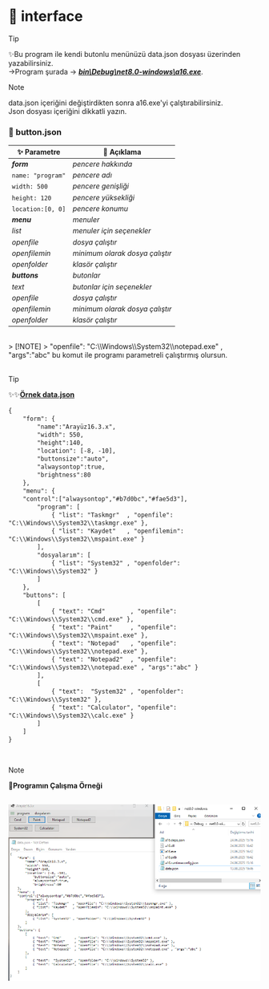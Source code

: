 # 📂 interface

> [!TIP]
> ✨Bu program ile kendi butonlu menünüzü data.json dosyası üzerinden yazabilirsiniz.<br/>→Program şurada -> [_**bin\Debug\net8.0-windows\a16.exe**_](https://github.com/levham/interface/blob/main/bin/Debug/net8.0-windows/a16.exe). 

> [!NOTE]
> data.json içeriğini değiştirdikten sonra a16.exe'yi çalştırabilirsiniz.<br>Json dosyası içeriğini dikkatli yazın.
 

### 📂 button.json
| ✨ Parametre | 📌 Açıklama|
|---------------|-------------------|
| _**form**_      | _pencere hakkında_|
| `name: "program"`       | _pencere adı_|
| `width: 500`       | _pencere genişliği_|
| `height: 120`      | _pencere yüksekliği_|
|`location:[0, 0]`     | _pencere konumu_|
| _**menu**_  | _menuler_|
| _list_    | _menuler için seçenekler_|
| _openfile_    | _dosya çalıştır_|
| _openfilemin_    | _minimum olarak dosya çalıştır_|
| _openfolder_    | _klasör çalıştır_|
| _**buttons**_  | _butonlar_|
| _text_    | _butonlar için seçenekler_|
| _openfile_    | _dosya çalıştır_|
| _openfilemin_    | _minimum olarak dosya çalıştır_|
| _openfolder_    | _klasör çalıştır_|
<br>
> [!NOTE]
>  "openfile": "C:\\Windows\\System32\\notepad.exe" , "args":"abc"   bu komut ile programı parametreli çalıştırmış olursun.
<br>
<br>

> [!TIP]
>  ✨✨<ins>**Örnek data.json**</ins> 

``` 
{
    "form": {
        "name":"Arayüz16.3.x",
        "width": 550,
        "height":140,
        "location": [-8, -10],
	    "buttonsize":"auto",
	    "alwaysontop":true,
	    "brightness":80
    },
    "menu": {
    "control":["alwaysontop","#b7d0bc","#fae5d3"],
        "program": [
            { "list": "Taskmgr"  , "openfile": "C:\\Windows\\System32\\taskmgr.exe" },
            { "list": "Kaydet"   , "openfilemin": "C:\\Windows\\System32\\mspaint.exe" }
        ],
        "dosyalarım": [
            { "list": "System32" , "openfolder": "C:\\Windows\\System32" }
        ]
    },
    "buttons": [
        [
            { "text": "Cmd"       , "openfile": "C:\\Windows\\System32\\cmd.exe" }, 
            { "text": "Paint"     , "openfile": "C:\\Windows\\System32\\mspaint.exe" }, 
            { "text": "Notepad"   , "openfile": "C:\\Windows\\System32\\notepad.exe" },
            { "text": "Notepad2"  , "openfile": "C:\\Windows\\System32\\notepad.exe" , "args":"abc" }
        ],
        [
            { "text":  "System32" , "openfolder": "C:\\Windows\\System32" },
            { "text": "Calculator", "openfile": "C:\\Windows\\System32\\calc.exe" }
        ]
    ] 
} 
```
<br>

> [!NOTE]
> 📌**Programın Çalışma Örneği**

![output](image1.png)
<br>
---
<br>
<br>
